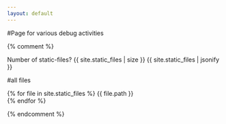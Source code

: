 ```yaml
---
layout: default
---
```


#Page for various debug activities

{% comment %}

Number of static-files?
{{ site.static_files | size }} 
{{ site.static_files | jsonify }} 
 
#all files 

{% for file in site.static_files %}
 {{ file.path }}   
{% endfor %}

{% endcomment %}

